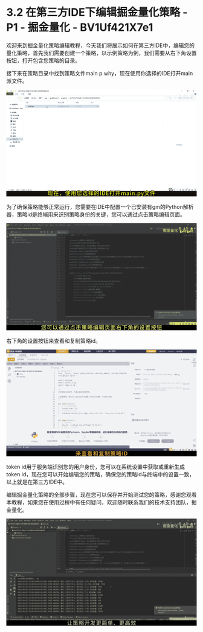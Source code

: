 # 3.2 在第三方IDE下编辑掘金量化策略 - P1 - 掘金量化 - BV1Uf421X7e1

欢迎来到掘金量化策略编辑教程，今天我们将展示如何在第三方IDE中，编辑您的量化策略，首先我们需要创建一个策略，以示例策略为例，我们需要从右下角设置按钮，打开包含您策略的目录。

接下来在策略目录中找到策略文件main p why，现在使用你选择的IDE打开main派文件。

![](img/2837cdc129911dbc19d209eb1c210b5f_1.png)

为了确保策略能够正常运行，您需要在IDE中配置一个已安装有gm的Python解析器，策略id是终端用来识别策略身份的关键，您可以通过点击策略编辑页面。



![](img/2837cdc129911dbc19d209eb1c210b5f_3.png)

右下角的设置按钮来查看和复制策略id。

![](img/2837cdc129911dbc19d209eb1c210b5f_5.png)

token id用于服务端识别您的用户身份，您可以在系统设置中获取或重新生成token id，现在您可以开始编辑您的策略，确保您的策略id与终端中的设置一致，以上就是在第三方IDE中。

编辑掘金量化策略的全部步骤，现在您可以保存并开始测试您的策略，感谢您观看本教程，如果您在使用过程中有任何疑问，欢迎随时联系我们的技术支持团队，掘金量化。



![](img/2837cdc129911dbc19d209eb1c210b5f_7.png)